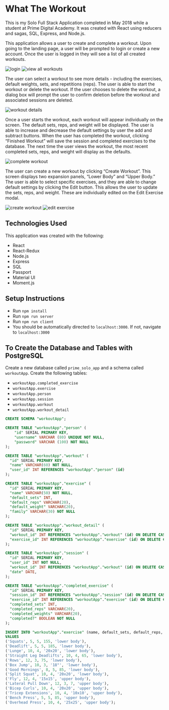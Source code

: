 # What The Workout
This is my Solo Full Stack Application completed in May 2018 while a student at Prime Digital Academy. It was created with React using reducers and sagas, SQL, Express, and Node.js. 

This application allows a user to create and complete a workout. Upon going to the landing page, a user will be prompted to login or create a new account. Once the user is logged in they will see a list of all created workouts.

![login](wireframes/login-page.png)   ![view all workouts](wireframes/view-workouts.png)

The user can select a workout to see more details - including the exercises, default weights, sets, and repetitions (reps). The user is able to start the workout or delete the workout. If the user chooses to delete the workout, a dialog box will prompt the user to confirm deletion before the workout and associated sessions are deleted.

![workout details](wireframes/workout-details.png)


Once a user starts the workout, each workout will appear individually on the screen. The default sets, reps, and weight will be displayed. The user is able to increase and decrease the default settings by user the add and subtract buttons. When the user has completed the workout, clicking “Finished Workout” will save the session and completed exercises to the database. The next time the user views the workout, the most recent completed sets, reps, and weight will display as the defaults. 

![complete workout](wireframes/complete-workout.png)

The user can create a new workout by clicking “Create Workout”. This screen displays two expansion panels, “Lower Body” and “Upper Body.” The user is able to select specific exercises, and they are able to change default settings by clicking the Edit button. This allows the user to update the sets, reps, and weight. These are individually edited on the Edit Exercise modal.

![create workout](wireframes/create-workout.png)   ![edit exercise](wireframes/edit-exercise.png)

## Technologies Used

This application was created with the following:
* React
* React-Redux
* Node.js
* Express
* SQL
* Passport
* Material UI
* Moment.js

## Setup Instructions

* Run `npm install`
* Run `npm run server`
* Run `npm run client`
* You should be automatically directed to `localhost:3000`. If not, navigate to `localhost:3000`

## To Create the Database and Tables with PostgreSQL

Create a new database called `prime_solo_app` and a schema called `workoutApp`. Create the following tables: 
* `workoutApp.completed_exercise`
* `workoutApp.exercise`
* `workoutApp.person`
* `workoutApp.session`
* `workoutApp.workout`
* `workoutApp.workout_detail`

```SQL
CREATE SCHEMA "workoutApp";

CREATE TABLE "workoutApp"."person" (
    "id" SERIAL PRIMARY KEY,
    "username" VARCHAR (80) UNIQUE NOT NULL,
    "password" VARCHAR (100) NOT NULL
);

CREATE TABLE "workoutApp"."workout" (
  "id" SERIAL PRIMARY KEY,
  "name" VARCHAR(60) NOT NULL,
  "user_id" INT REFERENCES "workoutApp"."person" (id)
);

CREATE TABLE "workoutApp"."exercise" (
  "id" SERIAL PRIMARY KEY,
  "name" VARCHAR(50) NOT NULL,
  "default_sets" INT,
  "default_reps" VARCHAR(20),
  "default_weight" VARCHAR(20),
  "family" VARCHAR(30) NOT NULL
);

CREATE TABLE "workoutApp"."workout_detail" (
  "id" SERIAL PRIMARY KEY,
  "workout_id" INT REFERENCES "workoutApp"."workout" (id) ON DELETE CASCADE,
  "exercise_id" INT REFERENCES "workoutApp"."exercise" (id) ON DELETE CASCADE
);

CREATE TABLE "workoutApp"."session" (
  "id" SERIAL PRIMARY KEY,
  "user_id" INT NOT NULL,
  "workout_id" INT REFERENCES "workoutApp"."workout" (id) ON DELETE CASCADE,
  "date" DATE,
);

CREATE TABLE "workoutApp"."completed_exercise" (
  "id" SERIAL PRIMARY KEY,
  "session_id" INT REFERENCES "workoutApp"."session" (id) ON DELETE CASCADE,
  "exercise_id" INT REFERENCES "workoutApp"."exercise" (id) ON DELETE CASCADE,
  "completed_sets" INT,
  "completed_reps" VARCHAR(20),
  "completed_weights" VARCHAR(20),
  "completed?" BOOLEAN NOT NULL
);

INSERT INTO "workoutApp"."exercise" (name, default_sets, default_reps, default_weight, family)
VALUES
('Squats', 5, 5, 155, 'lower body'),
('Deadlift', 5, 5, 185, 'lower body'),
('Lunge', 10, 4, '20x20', 'lower body'),
('Straight Leg Deadlifts', 10, 4, 65, 'lower body'),
('Rows', 12, 3, 75, 'lower body'),
('Box Jump', 10, 3, '18"', 'lower body'),
('Good Mornings', 8, 5, 85, 'lower body'),
('Split Squat', 10, 4, '20x20', 'lower body'),
('Fly', 12, 4, '15x15', 'upper body'),
('Lateral Pull Down', 12, 3, 7, 'upper body'),
('Bicep Curls', 10, 4, '20x20', 'upper body'),
('Tricep Extensions', 10, 4, '10x10', 'upper body'),
('Bench Press', 5, 5, 85, 'upper body'),
('Overhead Press', 10, 4, '25x25', 'upper body');
```

